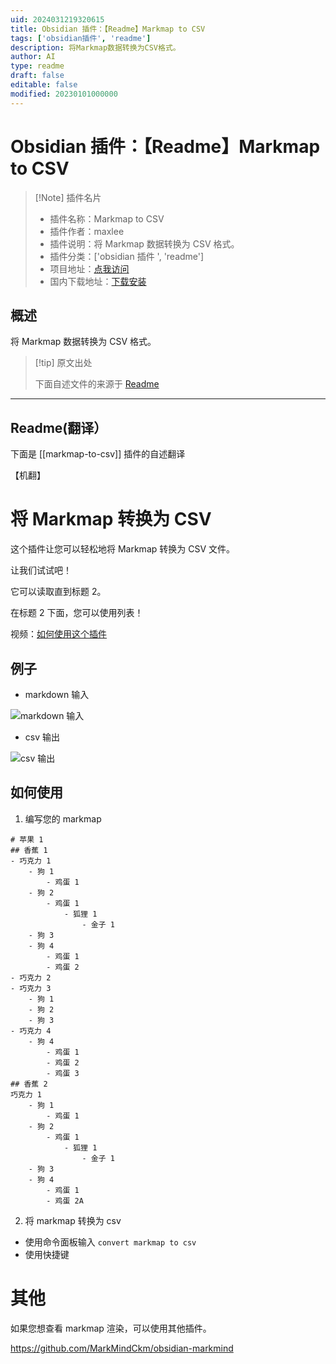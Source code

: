 ```yaml
---
uid: 2024031219320615
title: Obsidian 插件：【Readme】Markmap to CSV
tags: ['obsidian插件', 'readme']
description: 将Markmap数据转换为CSV格式。
author: AI
type: readme
draft: false
editable: false
modified: 20230101000000
---
```


# Obsidian 插件：【Readme】Markmap to CSV

> [!Note] 插件名片
> - 插件名称：Markmap to CSV
> - 插件作者：maxlee
> - 插件说明：将 Markmap 数据转换为 CSV 格式。
> - 插件分类：['obsidian 插件 ', 'readme']
> - 项目地址：[点我访问](https://github.com/pj4316/markmap-to-csv-obsidian)
> - 国内下载地址：[下载安装](https://pkmer.cn/products/plugin/pluginMarket/?markmap-to-csv)

## 概述

将 Markmap 数据转换为 CSV 格式。

> [!tip] 原文出处
>
>下面自述文件的来源于 [Readme](https://ghproxy.net/https://raw.githubusercontent.com/pj4316/markmap-to-csv-obsidian/master/README.md)

---

## Readme(翻译）

下面是 [[markmap-to-csv]] 插件的自述翻译

【机翻】

# 将 Markmap 转换为 CSV

这个插件让您可以轻松地将 Markmap 转换为 CSV 文件。

让我们试试吧！

它可以读取直到标题 2。

在标题 2 下面，您可以使用列表！

视频：[如何使用这个插件](https://youtu.be/X7l4XTSrD0U)

## 例子

- markdown 输入

![markdown 输入](https://cdn.pkmer.cn/covers/markmap-to-csv_2_0.png!pkmer)

- csv 输出

![csv 输出](https://cdn.pkmer.cn/covers/markmap-to-csv_2_1.png!pkmer)

## 如何使用

1. 编写您的 markmap

```
# 苹果 1
## 香蕉 1
- 巧克力 1
    - 狗 1
        - 鸡蛋 1
    - 狗 2
        - 鸡蛋 1
	        - 狐狸 1
		        - 金子 1
    - 狗 3
    - 狗 4
	    - 鸡蛋 1
	    - 鸡蛋 2
- 巧克力 2
- 巧克力 3
    - 狗 1
    - 狗 2
    - 狗 3
- 巧克力 4
    - 狗 4
        - 鸡蛋 1
        - 鸡蛋 2
        - 鸡蛋 3
## 香蕉 2
巧克力 1
    - 狗 1
        - 鸡蛋 1
    - 狗 2
        - 鸡蛋 1
	        - 狐狸 1
		        - 金子 1
    - 狗 3
    - 狗 4
	    - 鸡蛋 1
	    - 鸡蛋 2A

```

2. 将 markmap 转换为 csv
- 使用命令面板输入 `convert markmap to csv`
- 使用快捷键

# 其他

如果您想查看 markmap 渲染，可以使用其他插件。

<https://github.com/MarkMindCkm/obsidian-markmind>
